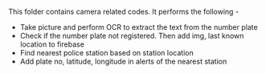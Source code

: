 This folder contains camera related codes. It performs the following -
- Take picture and perform OCR to extract the text from the number plate
- Check if the number plate not registered. Then add img, last known location to firebase
- Find nearest police station based on station location
- Add plate no, latitude, longitude in alerts of the nearest station
